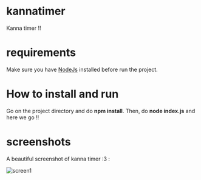 # kannatimer
Kanna timer !!

# requirements
Make sure you have [NodeJs](https://nodejs.org/dist/v12.14.0/node-v12.14.0-x64.msi) installed before run the project.

# How to install and run
Go on the project directory and do **npm install**. Then, do **node index.js** and here we go !!

# screenshots
A beautiful screenshot of kanna timer :3 :

![screen1](https://i.imgur.com/68zkvSj.png)

